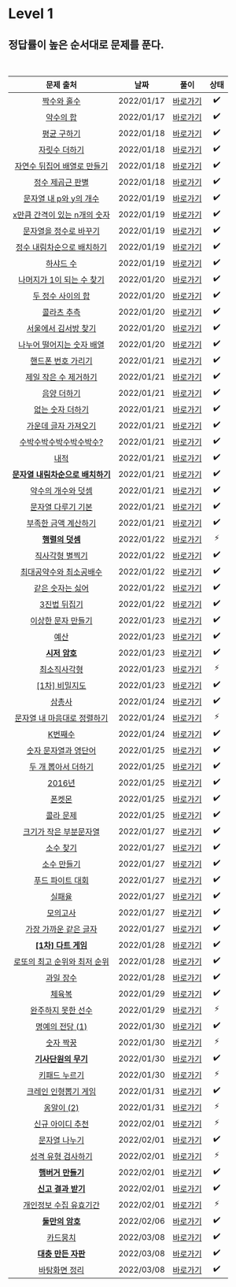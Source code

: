# Level 1

## 정답률이 높은 순서대로 문제를 푼다.

<br>

|                                              문제 출처                                              |    날짜    |          풀이           | 상태 |
| :-------------------------------------------------------------------------------------------------: | :--------: | :---------------------: | :--: |
|           [짝수와 홀수](https://school.programmers.co.kr/learn/courses/30/lessons/12937)            | 2022/01/17 | [바로가기](./12937.js)  |  ✔️  |
|            [약수의 합](https://school.programmers.co.kr/learn/courses/30/lessons/12928)             | 2022/01/17 | [바로가기](./12928.js)  |  ✔️  |
|           [평균 구하기](https://school.programmers.co.kr/learn/courses/30/lessons/12944)            | 2022/01/18 | [바로가기](./12944.js)  |  ✔️  |
|          [자릿수 더하기](https://school.programmers.co.kr/learn/courses/30/lessons/12931)           | 2022/01/18 | [바로가기](./12931.js)  |  ✔️  |
|   [자연수 뒤집어 배열로 만들기](https://school.programmers.co.kr/learn/courses/30/lessons/12932)    | 2022/01/18 | [바로가기](./12932.js)  |  ✔️  |
|         [정수 제곱근 판별](https://school.programmers.co.kr/learn/courses/30/lessons/12934)         | 2022/01/18 | [바로가기](./12934.js)  |  ✔️  |
|      [문자열 내 p와 y의 개수](https://school.programmers.co.kr/learn/courses/30/lessons/12916)      | 2022/01/19 | [바로가기](./12916.js)  |  ✔️  |
|   [x만큼 간격이 있는 n개의 숫자](https://school.programmers.co.kr/learn/courses/30/lessons/12954)   | 2022/01/19 | [바로가기](./12954.js)  |  ✔️  |
|      [문자열을 정수로 바꾸기](https://school.programmers.co.kr/learn/courses/30/lessons/12925)      | 2022/01/19 | [바로가기](./12925.js)  |  ✔️  |
|    [정수 내림차순으로 배치하기](https://school.programmers.co.kr/learn/courses/30/lessons/12933)    | 2022/01/19 | [바로가기](./12933.js)  |  ✔️  |
|            [하샤드 수](https://school.programmers.co.kr/learn/courses/30/lessons/12947)             | 2022/01/19 | [바로가기](./12947.js)  |  ✔️  |
|    [나머지가 1이 되는 수 찾기](https://school.programmers.co.kr/learn/courses/30/lessons/87389)     | 2022/01/20 | [바로가기](./87839.js)  |  ✔️  |
|        [두 정수 사이의 합](https://school.programmers.co.kr/learn/courses/30/lessons/12912)         | 2022/01/20 | [바로가기](./12912.js)  |  ✔️  |
|           [콜라츠 추측](https://school.programmers.co.kr/learn/courses/30/lessons/12943)            | 2022/01/20 | [바로가기](./12943.js)  |  ✔️  |
|       [서울에서 김서방 찾기](https://school.programmers.co.kr/learn/courses/30/lessons/12919)       | 2022/01/20 | [바로가기](./12919.js)  |  ✔️  |
|    [나누어 떨어지는 숫자 배열](https://school.programmers.co.kr/learn/courses/30/lessons/12910)     | 2022/01/20 | [바로가기](./12910.js)  |  ✔️  |
|        [핸드폰 번호 가리기](https://school.programmers.co.kr/learn/courses/30/lessons/12948)        | 2022/01/21 | [바로가기](./12948.js)  |  ✔️  |
|      [제일 작은 수 제거하기](https://school.programmers.co.kr/learn/courses/30/lessons/12935)       | 2022/01/21 | [바로가기](./12935.js)  |  ✔️  |
|           [음양 더하기](https://school.programmers.co.kr/learn/courses/30/lessons/76501)            | 2022/01/21 | [바로가기](./76501.js)  |  ✔️  |
|         [없는 숫자 더하기](https://school.programmers.co.kr/learn/courses/30/lessons/86051)         | 2022/01/21 | [바로가기](./86051.js)  |  ✔️  |
|       [가운데 글자 가져오기](https://school.programmers.co.kr/learn/courses/30/lessons/12903)       | 2022/01/21 | [바로가기](./12903.js)  |  ✔️  |
|     [수박수박수박수박수박수?](https://school.programmers.co.kr/learn/courses/30/lessons/12922)      | 2022/01/21 | [바로가기](./12922.js)  |  ✔️  |
|               [내적](https://school.programmers.co.kr/learn/courses/30/lessons/70128)               | 2022/01/21 | [바로가기](./70128.js)  |  ✔️  |
| [**문자열 내림차순으로 배치하기**](https://school.programmers.co.kr/learn/courses/30/lessons/12917) | 2022/01/21 | [바로가기](./12917.js)  |  ✔️  |
|        [약수의 개수와 덧셈](https://school.programmers.co.kr/learn/courses/30/lessons/77884)        | 2022/01/21 | [바로가기](./77884.js)  |  ✔️  |
|        [문자열 다루기 기본](https://school.programmers.co.kr/learn/courses/30/lessons/12918)        | 2022/01/21 | [바로가기](./12918.js)  |  ✔️  |
|       [부족한 금액 계산하기](https://school.programmers.co.kr/learn/courses/30/lessons/82612)       | 2022/01/21 | [바로가기](./82612.js)  |  ✔️  |
|         [**행렬의 덧셈**](https://school.programmers.co.kr/learn/courses/30/lessons/12950)          | 2022/01/22 | [바로가기](./12950.js)  |  ⚡  |
|         [직사각형 별찍기](https://school.programmers.co.kr/learn/courses/30/lessons/12969)          | 2022/01/22 | [바로가기](./12969.js)  |  ✔️  |
|     [최대공약수와 최소공배수](https://school.programmers.co.kr/learn/courses/30/lessons/12940)      | 2022/01/22 | [바로가기](./12940.js)  |  ✔️  |
|         [같은 숫자는 싫어](https://school.programmers.co.kr/learn/courses/30/lessons/12906)         | 2022/01/22 | [바로가기](./12906.js)  |  ✔️  |
|           [3진법 뒤집기](https://school.programmers.co.kr/learn/courses/30/lessons/68935)           | 2022/01/22 | [바로가기](./68935.js)  |  ✔️  |
|        [이상한 문자 만들기](https://school.programmers.co.kr/learn/courses/30/lessons/12930)        | 2022/01/23 | [바로가기](./12930.js)  |  ✔️  |
|               [예산](https://school.programmers.co.kr/learn/courses/30/lessons/12982)               | 2022/01/23 | [바로가기](./12982.js)  |  ✔️  |
|          [**시저 암호**](https://school.programmers.co.kr/learn/courses/30/lessons/12926)           | 2022/01/23 | [바로가기](./12926.js)  |  ✔️  |
|           [최소직사각형](https://school.programmers.co.kr/learn/courses/30/lessons/86491)           | 2022/01/23 | [바로가기](./86491.js)  |  ⚡  |
|          [[1차] 비밀지도](https://school.programmers.co.kr/learn/courses/30/lessons/17681)          | 2022/01/23 | [바로가기](./17681.js)  |  ✔️  |
|             [삼총사](https://school.programmers.co.kr/learn/courses/30/lessons/131705)              | 2022/01/24 | [바로가기](./131705.js) |  ✔️  |
|   [문자열 내 마음대로 정렬하기](https://school.programmers.co.kr/learn/courses/30/lessons/12915)    | 2022/01/24 | [바로가기](./12915.js)  |  ⚡  |
|             [K번째수](https://school.programmers.co.kr/learn/courses/30/lessons/42748)              | 2022/01/24 | [바로가기](./42748.js)  |  ✔️  |
|       [숫자 문자열과 영단어](https://school.programmers.co.kr/learn/courses/30/lessons/81301)       | 2022/01/25 | [바로가기](./81301.js)  |  ✔️  |
|       [두 개 뽑아서 더하기](https://school.programmers.co.kr/learn/courses/30/lessons/68644)        | 2022/01/25 | [바로가기](./68644.js)  |  ✔️  |
|              [2016년](https://school.programmers.co.kr/learn/courses/30/lessons/12901)              | 2022/01/25 | [바로가기](./12901.js)  |  ✔️  |
|              [폰켓몬](https://school.programmers.co.kr/learn/courses/30/lessons/1845)               | 2022/01/25 |  [바로가기](./1845.js)  |  ✔️  |
|            [콜라 문제](https://school.programmers.co.kr/learn/courses/30/lessons/132267)            | 2022/01/25 | [바로가기](./132267.js) |  ✔️  |
|     [크기가 작은 부분문자열](https://school.programmers.co.kr/learn/courses/30/lessons/147355)      | 2022/01/27 | [바로가기](./147355.js) |  ✔️  |
|            [소수 찾기](https://school.programmers.co.kr/learn/courses/30/lessons/12921)             | 2022/01/27 | [바로가기](./12921.js)  |  ✔️  |
|           [소수 만들기](https://school.programmers.co.kr/learn/courses/30/lessons/12977)            | 2022/01/27 | [바로가기](./12977.js)  |  ✔️  |
|        [푸드 파이트 대회](https://school.programmers.co.kr/learn/courses/30/lessons/134240)         | 2022/01/27 | [바로가기](./134240.js) |  ✔️  |
|              [실패율](https://school.programmers.co.kr/learn/courses/30/lessons/42889)              | 2022/01/27 | [바로가기](./42889.js)  |  ✔️  |
|             [모의고사](https://school.programmers.co.kr/learn/courses/30/lessons/42840)             | 2022/01/27 | [바로가기](./42840.js)  |  ✔️  |
|      [가장 가까운 같은 글자](https://school.programmers.co.kr/learn/courses/30/lessons/142086)      | 2022/01/27 | [바로가기](./142086.js) |  ✔️  |
|       [**[1차] 다트 게임**](https://school.programmers.co.kr/learn/courses/30/lessons/17682)        | 2022/01/28 | [바로가기](./17682.js)  |  ✔️  |
|   [로또의 최고 순위와 최저 순위](https://school.programmers.co.kr/learn/courses/30/lessons/77484)   | 2022/01/28 | [바로가기](./77484.js)  |  ✔️  |
|            [과일 장수](https://school.programmers.co.kr/learn/courses/30/lessons/135808)            | 2022/01/28 | [바로가기](./135808.js) |  ✔️  |
|              [체육복](https://school.programmers.co.kr/learn/courses/30/lessons/42862)              | 2022/01/29 | [바로가기](./42862.js)  |  ✔️  |
|        [완주하지 못한 선수](https://school.programmers.co.kr/learn/courses/30/lessons/42576)        | 2022/01/29 | [바로가기](./42576.js)  |  ⚡  |
|         [명예의 전당 (1)](https://school.programmers.co.kr/learn/courses/30/lessons/138477)         | 2022/01/30 | [바로가기](./138477.js) |  ✔️  |
|            [숫자 짝꿍](https://school.programmers.co.kr/learn/courses/30/lessons/131128)            | 2022/01/30 | [바로가기](./131128.js) |  ⚡  |
|       [**기사단원의 무기**](https://school.programmers.co.kr/learn/courses/30/lessons/136798)       | 2022/01/30 | [바로가기](./136798.js) |  ✔️  |
|          [키패드 누르기](https://school.programmers.co.kr/learn/courses/30/lessons/67256)           | 2022/01/30 | [바로가기](./67256.js)  |  ⚡  |
|       [크레인 인형뽑기 게임](https://school.programmers.co.kr/learn/courses/30/lessons/64061)       | 2022/01/31 | [바로가기](./64061.js)  |  ✔️  |
|           [옹알이 (2)](https://school.programmers.co.kr/learn/courses/30/lessons/133499)            | 2022/01/31 | [바로가기](./133499.js) |  ⚡  |
|         [신규 아이디 추천](https://school.programmers.co.kr/learn/courses/30/lessons/72410)         | 2022/02/01 | [바로가기](./72410.js)  |  ⚡  |
|          [문자열 나누기](https://school.programmers.co.kr/learn/courses/30/lessons/140108)          | 2022/02/01 | [바로가기](./140108.js) |  ✔️  |
|       [성격 유형 검사하기](https://school.programmers.co.kr/learn/courses/30/lessons/118666)        | 2022/02/01 | [바로가기](./118666.js) |  ⚡  |
|        [**햄버거 만들기**](https://school.programmers.co.kr/learn/courses/30/lessons/133502)        | 2022/02/01 | [바로가기](./133502.js) |  ✔️  |
|        [**신고 결과 받기**](https://school.programmers.co.kr/learn/courses/30/lessons/92334)        | 2022/02/01 | [바로가기](./92334.js)  |  ✔️  |
|     [개인정보 수집 유효기간](https://school.programmers.co.kr/learn/courses/30/lessons/150370)      | 2022/02/01 | [바로가기](./150370.js) |  ⚡  |
|         [**둘만의 암호**](https://school.programmers.co.kr/learn/courses/30/lessons/155652)         | 2022/02/06 | [바로가기](./155652.js) |  ✔️  |
|            [카드뭉치](https://school.programmers.co.kr/learn/courses/30/lessons/159994)             | 2022/03/08 | [바로가기](./159994.js) |  ✔️  |
|       [**대충 만든 자판**](https://school.programmers.co.kr/learn/courses/30/lessons/160586)        | 2022/03/08 | [바로가기](./160586.js) |  ✔️  |
|          [바탕화면 정리](https://school.programmers.co.kr/learn/courses/30/lessons/161990)          | 2022/03/08 | [바로가기](./161990.js) |  ✔️  |
